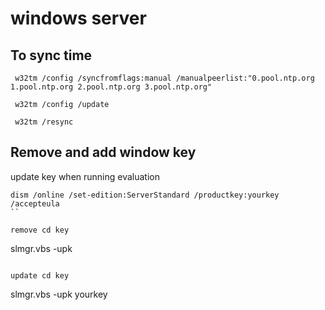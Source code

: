 # windows server

## To sync time 
```
 w32tm /config /syncfromflags:manual /manualpeerlist:"0.pool.ntp.org 1.pool.ntp.org 2.pool.ntp.org 3.pool.ntp.org"
 
 w32tm /config /update
 
 w32tm /resync
 ```
 
## Remove and add window key

update key when running evaluation
```
dism /online /set-edition:ServerStandard /productkey:yourkey /accepteula
``

remove cd key
```
slmgr.vbs -upk
```

update cd key
```
slmgr.vbs -upk yourkey
```


